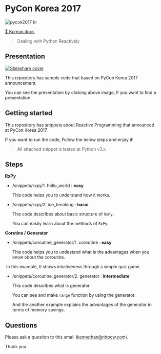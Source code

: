 # PyCon Korea 2017

![pycon2017 kr](http://www.pigno.se/static/assets/images/pycon2017-en.png)

[:page_facing_up: Korean docs](README-KR.md)

> Dealing with Python Reactively

## Presentation

[![Slideshare cover](http://www.pigno.se/static/assets/images/pycon2017-slideshare-en.png)](https://www.slideshare.net/KennethCeyer/dealing-with-python-reactively-pycon-korea-2017)

This repository has sample code that based on PyCon Korea 2017 announcement.

You can see the presentation by clicking above image, If you want to find a presentation.

## Getting started

This repository has snippets about Reactive Programming that announced at PyCon Korea 2017.

If you want to run the code, Follow the below steps and enjoy it!

> All attached snippet is tested at Python v3.x.

## Steps

**RxPy**

- /snippets/rxpy/1. hello_world : **easy**

  This code helps you to understand how it works.

- /snippets/rxpy/2. ice_breaking : **basic**

  This code describes about basic structure of `RxPy`.
  
  You can easily learn about the methods of `RxPy`.

**Corutine / Generator**

- /snippets/coroutine_generator/1. coroutine : **easy**

  This code helps you to undestand what is the advantages when you know about the coroutine.
  
  In this example, It shows intuitiveness through a simple quiz game.

- /snippets/coroutine_generator/2. generator : **intermediate**

  This code describes what is generator.
  
  You can see and make `range` function by using the generator.
  
  And the another example explains the advantages of the generator in terms of memory savings.
  
## Questions
  
Please ask a question to this email ([kennethan@nhpcw.com](kennethan@nhpcw.com)).
  
Thank you
